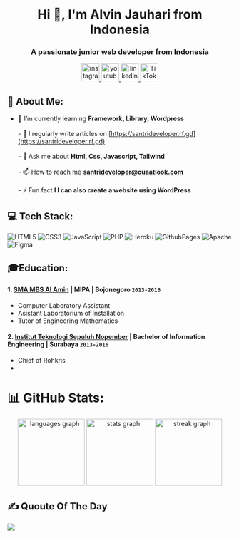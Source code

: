 ###
<h1 align="center">Hi 👋, I'm Alvin Jauhari from Indonesia</h1>
<h3 align="center">A passionate junior web developer from Indonesia</h3>

<div align="center">
  <a href="https://instagram.com/alvinjauhari_" target="_blank">
    <img src="https://img.shields.io/static/v1?message=Instagram&logo=instagram&label=&color=E4405F&logoColor=white&labelColor=&style=for-the-badge" height="40" alt="instagram logo"  />
  </a>
  <a href="https://www.youtube.com/@malvinjauhari" target="_blank">
    <img src="https://img.shields.io/static/v1?message=Youtube&logo=youtube&label=&color=FF0000&logoColor=white&labelColor=&style=for-the-badge" height="40" alt="youtube logo"  />
  </a>
  <a href="https://www.youtube.com/@malvinjauhari" target="_blank">
    <img src="https://img.shields.io/static/v1?message=LinkedIn&logo=linkedin&label=&color=0077B5&logoColor=white&labelColor=&style=for-the-badge" height="40" alt="linkedin logo"  /
  /a>
  <a href="https://www.tiktok.com/@alvinjauhari_" target="_blank">
    <img src="https://img.shields.io/static/v1?message=TikTok&logo=tiktok&label=&color=000000&logoColor=white&labelColor=&style=for-the-badge" height="40" alt="TikTok logo" />
</a>
</div>

## 💫 About Me:
- 🌱 I’m currently learning **Framework, Library, Wordpress**<br><br>- 📝 I regularly write articles on [https://santrideveloper.rf.gd](https://santrideveloper.rf.gd)<br><br>- 💬 Ask me about **Html, Css, Javascript, Tailwind**<br><br>- 📫 How to reach me **santrideveloper@ouaatlook.com**<br><br>- ⚡ Fun fact **I I can also create a website using WordPress**

## 💻 Tech Stack:
![HTML5](https://img.shields.io/badge/html5-%23E34F26.svg?style=for-the-badge&logo=html5&logoColor=white) ![CSS3](https://img.shields.io/badge/css3-%231572B6.svg?style=for-the-badge&logo=css3&logoColor=white) ![JavaScript](https://img.shields.io/badge/javascript-%23323330.svg?style=for-the-badge&logo=javascript&logoColor=%23F7DF1E) ![PHP](https://img.shields.io/badge/php-%23777BB4.svg?style=for-the-badge&logo=php&logoColor=white) ![Heroku](https://img.shields.io/badge/heroku-%23430098.svg?style=for-the-badge&logo=heroku&logoColor=white) ![GithubPages](https://img.shields.io/badge/github%20pages-121013?style=for-the-badge&logo=github&logoColor=white) ![Apache](https://img.shields.io/badge/apache-%23D42029.svg?style=for-the-badge&logo=apache&logoColor=white) ![Figma](https://img.shields.io/badge/figma-%23F24E1E.svg?style=for-the-badge&logo=figma&logoColor=white) 

## 🎓Education:
#### 1. [SMA MBS Al Amin](https://www.smambsalamin.sch.id/) | MIPA | Bojonegoro `2013-2016`
   - Computer Laboratory Assistant
   - Asistant Laboratorium of Installation
   - Tutor of Engineering Mathematics
 #### 2. [Institut Teknologi Sepuluh Nopember](https://www.its.ac.id/) | Bachelor of Information Engineering | Surabaya `2013-2016`
   - Chief of Rohkris
   - 
# 📊 GitHub Stats:
<div align="center">
  <img src="https://github-readme-stats.vercel.app/api/top-langs?username=malvinjauhari&locale=en&hide_title=false&layout=compact&card_width=320&langs_count=5&theme=radical&hide_border=false&order=2" height="150" alt="languages graph"  />
  <img src="https://github-readme-stats.vercel.app/api?username=malvinjauhari&hide_title=false&hide_rank=false&show_icons=true&include_all_commits=true&count_private=true&disable_animations=false&theme=radical&locale=en&hide_border=false&order=1" height="150" alt="stats graph"  />
  <img src="https://streak-stats.demolab.com?user=malvinjauhari&locale=en&mode=daily&theme=radical&hide_border=false&border_radius=5&order=3" height="150" alt="streak graph"  />
</div>

###

## ✍️ Quoute Of The Day
![](https://quotes-github-readme.vercel.app/api?type=horizontal&theme=radical)

###





